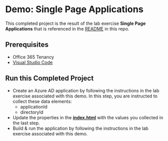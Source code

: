# Demo: Single Page Applications

This completed project is the result of the lab exercise **Single Page Applications** that is referenced in the [README](../../) in this repo.

## Prerequisites

- Office 365 Tenancy
- [Visual Studio Code](https://code.visualstudio.com/)

## Run this Completed Project

- Create an Azure AD application by following the instructions in the lab exercise associated with this demo. In this step, you are instructed to collect these data elements:
  - applicationId
  - directoryId
- Update the properties in the **[index.html](./index.html.json)** with the values you collected in the last step.
- Build & run the application by following the instructions in the lab exercise associated with this demo.
